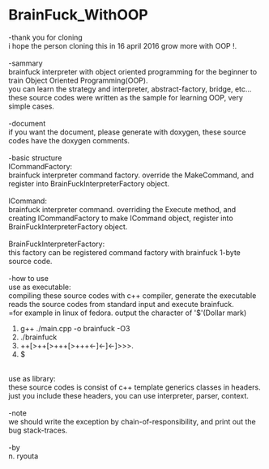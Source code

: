 # BrainFuck_WithOOP
-thank you for cloning<br>
i hope the person cloning this in 16 april 2016 grow more with OOP !.
<br><br>
-sammary<br>
brainfuck interpreter with object oriented programming for the beginner to train Object Oriented Programming(OOP).<br>
you can learn the strategy and interpreter, abstract-factory, bridge, etc...<br>
these source codes were written as the sample for learning OOP, very simple cases.<br>
<br>
-document<br>
if you want the document, please generate with doxygen, these source codes have the doxygen comments.<br>
<br>
-basic structure<br>
ICommandFactory<T>:<br>
brainfuck interpreter command factory. override the MakeCommand, and register into BrainFuckInterpreterFactory object.<br>
<br>
ICommand<T>:<br>
brainfuck interpreter command. overriding the Execute method, and creating ICommandFactory<T> to make ICommand<T> object, register into BrainFuckInterpreterFactory object.<br>
<br>
BrainFuckInterpreterFactory<T>:<br>
this factory can be registered command factory with brainfuck 1-byte source code.<br>
<br>
-how to use<br>
use as executable:<br>
compiling these source codes with c++ compiler, generate the executable reads the source codes from standard input and execute brainfuck.<br>
=for example in linux of fedora. output the character of '$'(Dollar mark)<br>
1. g++ ./main.cpp -o brainfuck -O3<br>
2. ./brainfuck<br>
3. ++[>++[>+++[>+++<-]<-]<-]>>>.<br>
4. $<br>
<br>
use as library:<br>
these source codes is consist of c++ template generics classes in headers. just you include these headers, you can use interpreter, parser, context.<br>
<br>
-note<br>
we should write the exception by chain-of-responsibility, and print out the bug stack-traces.<br>
<br>
-by<br>
n. ryouta
